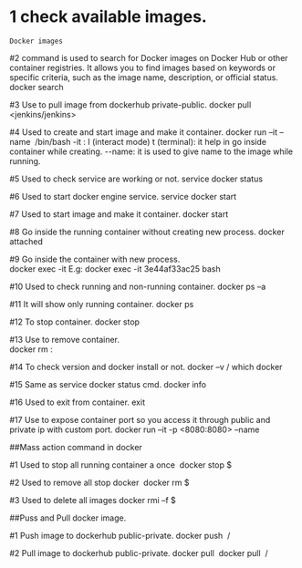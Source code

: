 # 1 check available images.  

```docker
Docker images
```

#2  command is used to search for Docker images on Docker Hub or other container registries. It allows you to find images based on keywords or specific criteria, such as the image name, description, or official status.
docker search <search image name>

#3 Use to pull image from dockerhub private-public. 
docker pull <jenkins/jenkins>

#4 Used to create and start image and make it container. 
docker run –it –name <container name> <image name> /bin/bash
    -it : I (interact mode) t (terminal): it help in go inside container while creating.
    --name: it is used to give name to the image while running. 

#5 Used to check service are working or not. 
service docker status

#6 Used to start docker engine service.
service docker start
 

#7 Used to start image and make it container.
docker start <image name>

#8 Go inside the running container without creating new process. 
docker attached <container name>

#9 Go inside the container with new process.  
docker exec  -it <container name>
    E.g: docker exec -it 3e44af33ac25 bash

#10 Used to check running and non-running container.
docker ps –a 

#11 It will show only running container.
docker ps

#12 To stop container.
docker stop <container name>

#13 Use to remove container.  
docker rm <container name>: 

#14 To check version and docker install or not. 
docker –v / which docker

#15 Same as service docker status cmd. 
docker info 

#16 Used to exit from container. 
exit

#17 Use to expose container port so you access it through public and private ip with custom port.
docker run –it -p <8080:8080> –name <container name> <image name>

##Mass action command in docker 

#1 Used to stop all running container a once 
docker stop $

#2 Used to remove all stop docker 
docker rm $

#3 Used to delete all images 
docker rmi –f $


##Puss and Pull docker image.

#1 Push image to dockerhub public-private.
docker push <image name> <docker-id>/<custom image name you want to upload with>

#2 Pull image to dockerhub public-private.
docker pull <image name> 
docker pull <image name> <docker-id>/<custom image name you want to download with>

